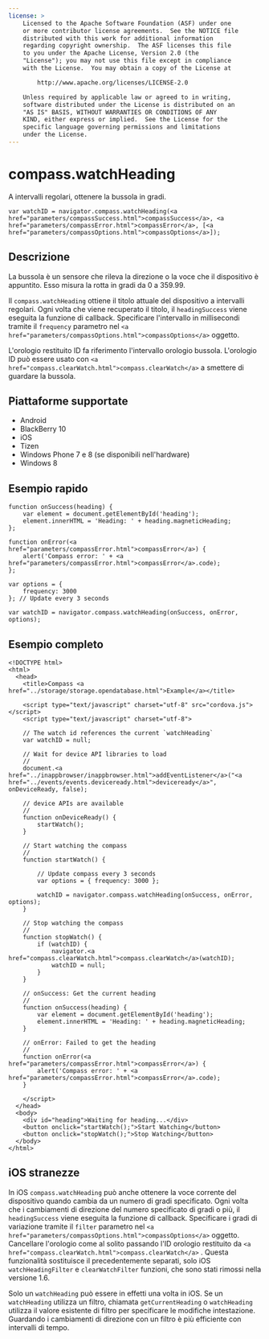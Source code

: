 ```yaml
---
license: >
    Licensed to the Apache Software Foundation (ASF) under one
    or more contributor license agreements.  See the NOTICE file
    distributed with this work for additional information
    regarding copyright ownership.  The ASF licenses this file
    to you under the Apache License, Version 2.0 (the
    "License"); you may not use this file except in compliance
    with the License.  You may obtain a copy of the License at

        http://www.apache.org/licenses/LICENSE-2.0

    Unless required by applicable law or agreed to in writing,
    software distributed under the License is distributed on an
    "AS IS" BASIS, WITHOUT WARRANTIES OR CONDITIONS OF ANY
    KIND, either express or implied.  See the License for the
    specific language governing permissions and limitations
    under the License.
---
```


# compass.watchHeading

A intervalli regolari, ottenere la bussola in gradi.

    var watchID = navigator.compass.watchHeading(<a href="parameters/compassSuccess.html">compassSuccess</a>, <a href="parameters/compassError.html">compassError</a>, [<a href="parameters/compassOptions.html">compassOptions</a>]);
    

## Descrizione

La bussola è un sensore che rileva la direzione o la voce che il dispositivo è appuntito. Esso misura la rotta in gradi da 0 a 359.99.

Il `compass.watchHeading` ottiene il titolo attuale del dispositivo a intervalli regolari. Ogni volta che viene recuperato il titolo, il `headingSuccess` viene eseguita la funzione di callback. Specificare l'intervallo in millisecondi tramite il `frequency` parametro nel `<a href="parameters/compassOptions.html">compassOptions</a>` oggetto.

L'orologio restituito ID fa riferimento l'intervallo orologio bussola. L'orologio ID può essere usato con `<a href="compass.clearWatch.html">compass.clearWatch</a>` a smettere di guardare la bussola.

## Piattaforme supportate

*   Android
*   BlackBerry 10
*   iOS
*   Tizen
*   Windows Phone 7 e 8 (se disponibili nell'hardware)
*   Windows 8

## Esempio rapido

    function onSuccess(heading) {
        var element = document.getElementById('heading');
        element.innerHTML = 'Heading: ' + heading.magneticHeading;
    };
    
    function onError(<a href="parameters/compassError.html">compassError</a>) {
        alert('Compass error: ' + <a href="parameters/compassError.html">compassError</a>.code);
    };
    
    var options = {
        frequency: 3000
    }; // Update every 3 seconds
    
    var watchID = navigator.compass.watchHeading(onSuccess, onError, options);
    

## Esempio completo

    <!DOCTYPE html>
    <html>
      <head>
        <title>Compass <a href="../storage/storage.opendatabase.html">Example</a></title>
    
        <script type="text/javascript" charset="utf-8" src="cordova.js"></script>
        <script type="text/javascript" charset="utf-8">
    
        // The watch id references the current `watchHeading`
        var watchID = null;
    
        // Wait for device API libraries to load
        //
        document.<a href="../inappbrowser/inappbrowser.html">addEventListener</a>("<a href="../events/events.deviceready.html">deviceready</a>", onDeviceReady, false);
    
        // device APIs are available
        //
        function onDeviceReady() {
            startWatch();
        }
    
        // Start watching the compass
        //
        function startWatch() {
    
            // Update compass every 3 seconds
            var options = { frequency: 3000 };
    
            watchID = navigator.compass.watchHeading(onSuccess, onError, options);
        }
    
        // Stop watching the compass
        //
        function stopWatch() {
            if (watchID) {
                navigator.<a href="compass.clearWatch.html">compass.clearWatch</a>(watchID);
                watchID = null;
            }
        }
    
        // onSuccess: Get the current heading
        //
        function onSuccess(heading) {
            var element = document.getElementById('heading');
            element.innerHTML = 'Heading: ' + heading.magneticHeading;
        }
    
        // onError: Failed to get the heading
        //
        function onError(<a href="parameters/compassError.html">compassError</a>) {
            alert('Compass error: ' + <a href="parameters/compassError.html">compassError</a>.code);
        }
    
        </script>
      </head>
      <body>
        <div id="heading">Waiting for heading...</div>
        <button onclick="startWatch();">Start Watching</button>
        <button onclick="stopWatch();">Stop Watching</button>
      </body>
    </html>
    

## iOS stranezze

In iOS `compass.watchHeading` può anche ottenere la voce corrente del dispositivo quando cambia da un numero di gradi specificato. Ogni volta che i cambiamenti di direzione del numero specificato di gradi o più, il `headingSuccess` viene eseguita la funzione di callback. Specificare i gradi di variazione tramite il `filter` parametro nel `<a href="parameters/compassOptions.html">compassOptions</a>` oggetto. Cancellare l'orologio come al solito passando l'ID orologio restituito da `<a href="compass.clearWatch.html">compass.clearWatch</a>` . Questa funzionalità sostituisce il precedentemente separati, solo iOS `watchHeadingFilter` e `clearWatchFilter` funzioni, che sono stati rimossi nella versione 1.6.

Solo un `watchHeading` può essere in effetti una volta in iOS. Se un `watchHeading` utilizza un filtro, chiamata `getCurrentHeading` o `watchHeading` utilizza il valore esistente di filtro per specificare le modifiche intestazione. Guardando i cambiamenti di direzione con un filtro è più efficiente con intervalli di tempo.